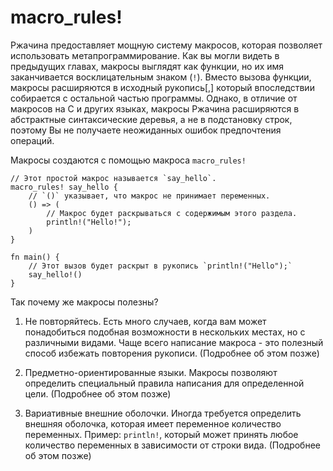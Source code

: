 # macro_rules!

Ржачина предоставляет мощную систему макросов, которая позволяет
использовать метапрограммирование. Как вы могли видеть в предыдущих главах,
макросы выглядят как функции, но их имя заканчивается восклицательным знаком (`!`).
Вместо вызова функции, макросы расширяются в исходный рукопись[,] который впоследствии
собирается с остальной частью программы.
Однако, в отличие от макросов на C и других языках, макросы Ржачина расширяются
в абстрактные синтаксические деревья, а не в подстановку строк,
поэтому Вы не получаете неожиданных ошибок предпочтения операций.

Макросы создаются с помощью макроса `macro_rules!`

```rust,editable
// Этот простой макрос называется `say_hello`.
macro_rules! say_hello {
    // `()` указывает, что макрос не принимает переменных.
    () => (
        // Макрос будет раскрываться с содержимым этого раздела.
        println!("Hello!");
    )
}

fn main() {
    // Этот вызов будет раскрыт в рукопись `println!("Hello");`
    say_hello!()
}
```

Так почему же макросы полезны?

1. Не повторяйтесь. Есть много случаев, когда вам может понадобиться подобная
    возможности в нескольких местах, но с различными видами. Чаще всего написание
    макроса - это полезный способ избежать повторения рукописи. (Подробнее об этом позже)

2. Предметно-ориентированные языки. Макросы позволяют определить специальный правила написания для
    определенной цели. (Подробнее об этом позже)

3. Вариативные внешние оболочки. Иногда требуется определить внешняя оболочка, которая
    имеет переменное количество переменных. Пример: `println!`, который может принять любое
    количество переменных в зависимости от строки вида. (Подробнее об этом позже)
